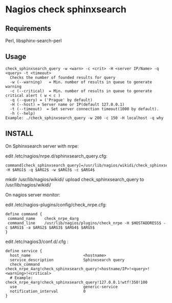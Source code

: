 Nagios check sphinxsearch
=========================

Requirements 
------------
Perl, libsphinx-search-perl

Usage
-----

```
check_sphinxsearch_query -w <warn> -c <crit> -H <server IP/Name> -q <query> -t <timeout>
  Checks the number of founded results for query
  -w (--warning)   = Min. number of results in queue to generate warning
  -c (--critical)  = Min. number of results in queue to generate critical alert ( w < c )
  -q (--query) = ('Prague' by default)
  -H (--host) = Server name or IP(default 127.0.0.1) 
  -t (--timeout)  = Set server connection timeout(1000 by default).
  -h (--help)
Example: ./check_sphinxsearch_query -w 200 -c 150 -H localhost -q why
```

INSTALL
-------

On Sphinxsearch server with nrpe:

edit /etc/nagios/nrpe.d/sphinxsearch_query.cfg:
  
```
command[check_sphinxsearch_query]=/usr/lib/nagios/wikidi/check_sphinxsearch_query -H $ARG1$ -q $ARG2$ -w $ARG3$ -c $ARG4$
```

mkdir /usr/lib/nagios/wikidi/
upload check_sphinxsearch_query to /usr/lib/nagios/wikidi/

On nagios server monitor:

edit /etc/nagios-plugins/config/check_nrpe.cfg:
  
```
define command {
 command_name    check_nrpe_4arg
 command_line    /usr/lib/nagios/plugins/check_nrpe -H $HOSTADDRESS$ -c $ARG1$ -a $ARG2$ $ARG3$ $ARG4$ $ARG5$
}
```

edit /etc/nagios3/conf.d/<servername>.cfg :

```
define service {
  host_name                       <hostname>
  service_description             Sphinxsearch query
  check_command                   check_nrpe_4arg!check_sphinxsearch_query!<hostname/IP>!<query>!<warning>!<critical>
  # Example:             			check_nrpe_4arg!check_sphinxsearch_query!127.0.0.1!wtf!350!100
  use                             generic-service
  notification_interval           0
}
```
